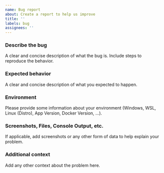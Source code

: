 ```yaml
---
name: Bug report
about: Create a report to help us improve
title: ''
labels: bug
assignees: ''
---
```


### Describe the bug
A clear and concise description of what the bug is. Include  steps to reproduce the behavior.

### Expected behavior
A clear and concise description of what you expected to happen.

### Environment
Please provide some information about your environment (Windows, WSL, Linux (Distro), App Version, Docker Version, ...).

### Screenshots, Files, Console Output, etc.
If applicable, add screenshots or any other form of data to help explain your problem.

### Additional context
Add any other context about the problem here.
